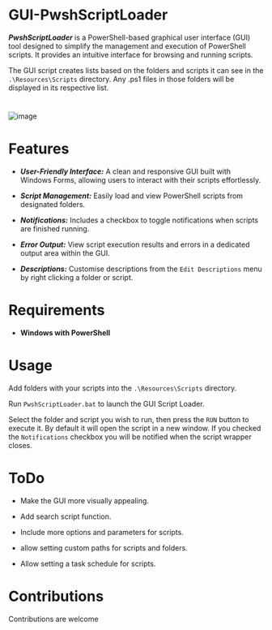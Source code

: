 # GUI-PwshScriptLoader 

***PwshScriptLoader*** is a PowerShell-based graphical user interface (GUI) tool designed to simplify the management and execution of PowerShell scripts.
It provides an intuitive interface for browsing and running scripts.

The GUI script creates lists based on the folders and scripts it can see in the `.\Resources\Scripts` directory. Any .ps1 files in those folders will be displayed in its respective list.
# 
![image](https://github.com/user-attachments/assets/f436efa2-3e30-4ce0-8568-0a6bf028b598)


# Features
* ***User-Friendly Interface:*** A clean and responsive GUI built with Windows Forms, allowing users to interact with their scripts effortlessly.
  
* ***Script Management:*** Easily load and view PowerShell scripts from designated folders.

* ***Notifications:*** Includes a checkbox to toggle notifications when scripts are finished running.
  
* ***Error Output:*** View script execution results and errors in a dedicated output area within the GUI.

* ***Descriptions:*** Customise descriptions from the `Edit Descriptions` menu by right clicking a folder or script.
# Requirements
* **Windows with PowerShell**

# Usage
Add folders with your scripts into the `.\Resources\Scripts` directory.

Run `PwshScriptLoader.bat` to launch the GUI Script Loader.

Select the folder and script you wish to run, then press the `RUN` button to execute it. By default it will open the script in a new window. If you checked the `Notifications` checkbox you will be notified when the script wrapper closes.

# ToDo
* Make the GUI more visually appealing.

* Add search script function.

* Include more options and parameters for scripts.

* allow setting custom paths for scripts and folders.

* Allow setting a task schedule for scripts.

# Contributions
Contributions are welcome
